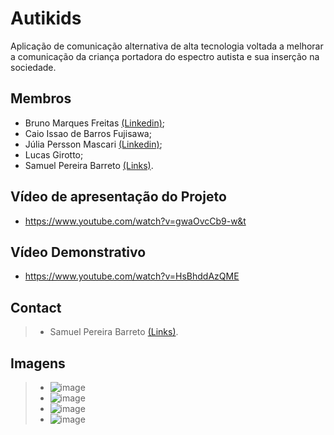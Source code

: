 # **Autikids**
Aplicação de comunicação alternativa de alta tecnologia voltada a melhorar a comunicação da criança portadora do espectro autista e sua inserção na sociedade.

## **Membros**
* Bruno Marques Freitas [(Linkedin)](https://www.linkedin.com/in/bruno-freitas-30a21526a/);
* Caio Issao de Barros Fujisawa;
* Júlia Persson Mascari [(Linkedin)](https://www.linkedin.com/in/juliapmascari);
* Lucas Girotto;
* Samuel Pereira Barreto [(Links)](https://linktr.ee/sampereirabrt).

## **Vídeo de apresentação do Projeto**
* https://www.youtube.com/watch?v=gwaOvcCb9-w&t

## **Vídeo Demonstrativo**
* https://www.youtube.com/watch?v=HsBhddAzQME

## **Contact**
> * Samuel Pereira Barreto [(Links)](https://linktr.ee/sampereirabrt).

## **Imagens**
> * ![image](https://github.com/sampbrt/Autikids/assets/70921394/591874da-c288-4689-af88-c3b4bde2a1c1)
> * ![image](https://github.com/sampbrt/Autikids/assets/70921394/7a96ed71-350c-4007-b2cb-8aaf7c996b61)
> * ![image](https://github.com/sampbrt/Autikids/assets/70921394/90339ecc-79a7-451e-88e5-b783523ba620)
> * ![image](https://github.com/sampbrt/Autikids/assets/70921394/73a33e17-f25d-4d25-9797-e314f618d8ba)
